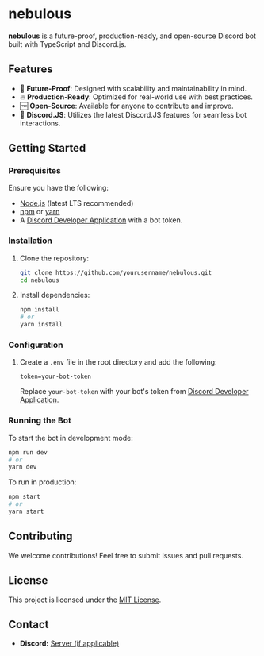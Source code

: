# nebulous

**nebulous** is a future-proof, production-ready, and open-source Discord bot built with TypeScript and Discord.js.

## Features

- 🚀 **Future-Proof**: Designed with scalability and maintainability in mind.
- 🔥 **Production-Ready**: Optimized for real-world use with best practices.
- 🆓 **Open-Source**: Available for anyone to contribute and improve.
- 🎯 **Discord.JS**: Utilizes the latest Discord.JS features for seamless bot interactions.

## Getting Started

### Prerequisites

Ensure you have the following:

- [Node.js](https://nodejs.org/) (latest LTS recommended)
- [npm](https://www.npmjs.com/) or [yarn](https://yarnpkg.com/)
- A [Discord Developer Application](https://discord.com/developers/applications) with a bot token.

### Installation

1. Clone the repository:

   ```sh
   git clone https://github.com/yourusername/nebulous.git
   cd nebulous
   ```

2. Install dependencies:

   ```sh
   npm install
   # or
   yarn install
   ```

### Configuration

1. Create a `.env` file in the root directory and add the following:

   ```env
   token=your-bot-token 
   ```

   Replace `your-bot-token` with your bot's token from [Discord Developer Application](https://discord.com/developers/applications).

### Running the Bot

To start the bot in development mode:

```sh
npm run dev
# or
yarn dev
```

To run in production:

```sh
npm start
# or
yarn start
```

## Contributing

We welcome contributions! Feel free to submit issues and pull requests.

## License

This project is licensed under the [MIT License](LICENSE).

## Contact

- **Discord:** [Server (if applicable)](https://discord.gg/HZu5BvXQ)
